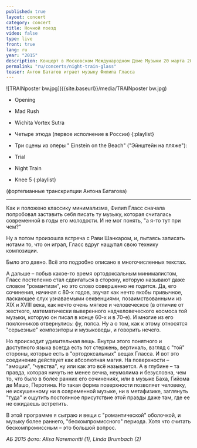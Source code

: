 ```yaml
---
published: true
layout: concert
category: concert
title: Ночной поезд
video: false
type: live
front: true
lang: ru
year: "2015"
description: Концерт в Московском Международном Доме Музыки 20 марта 2015
permalink: "ru/concerts/night-train-glass"
teaser: Антон Батагов играет музыку Филипа Гласса
---
```


![TRAINposter bw.jpg]({{site.baseurl}}/media/TRAINposter bw.jpg)

- Opening
- Mad Rush
- Wichita Vortex Sutra
- Четыре этюда (первое исполнение в России)
{:playlist}

- Три сцены из оперы " Einstein on the Beach" ("Эйнштейн на пляже"):
- Trial
- Night Train
- Knee 5
{:playlist}

(фортепианные транскрипции Антона Батагова)
_______________________________

Как и положено классику минимализма, Филип Гласс сначала попробовал заставить себя писать ту музыку, которая считалась современной в годы его молодости. И не мог понять, "а я-то тут при чем?"

Ну а потом произошла встреча с Рави Шанкаром, и, пытаясь записать нотами то, что он играл, Гласс вдруг нащупал свою технику композиции.

Было это давно. Всё это подробно описано в многочисленных текстах.

А дальше – побыв какое-то время ортодоксальным минималистом, Гласс постепенно стал сдвигаться в сторону, которую называют даже словом "романтизм", но это слово совершенно не годится. Да, его сочинения, начиная с 80-х годов, звучат как нечто якобы привычное, ласкающее слух узнаваемыми секвенциями, позаимствованными из XIX и XVIII века, как нечто очень мягкое и человеческое (в отличие от жесткого, математически выверенного надчеловеческого космоса той музыки, которую он писал в конце 60-х и в 70-е). И многие из его поклонников отвернулись: фу, попса. Ну а о том, как к этому относятся "серьезные" композиторы и музыковеды, и говорить нечего.

Но происходит удивительная вещь. Внутри этого понятного и доступного языка всегда есть тот стержень, вертикаль, взгляд с "той" стороны, которые есть в "ортодоксальных" вещах Гласса. И вот это соединение действует как абсолютная магия. На поверхности – "эмоции", "чувства", ну или как это всё называется. А в глубине – та правда, которая ничуть не менее вечна, неумолима и безусловна, чем то, что было в более ранних его сочинениях, или в музыке Баха, Гийома де Машо, Перотина. Но такая форма поверхности позволяет человеку, не искушенному ни в современной музыке, ни в метафизике, заглянуть "туда" и ощутить постоянное присутствие этой правды даже там, где ее не ожидаешь встретить.

В этой программе я сыграю и вещи с "романтической" оболочкой, и музыку более раннего, "бескомпромиссного" периода. Хотя что считать бескомпромиссным – это большой вопрос.

_АБ 2015_
_фото: Alisa Naremontti (1), Linda Brumbach (2)_